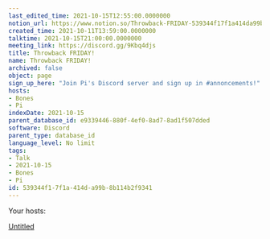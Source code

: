 ```yaml
---
last_edited_time: 2021-10-15T12:55:00.0000000
notion_url: https://www.notion.so/Throwback-FRIDAY-539344f17f1a414da99b8b114b2f9341
created_time: 2021-10-11T13:59:00.0000000
talktime: 2021-10-15T21:00:00.0000000
meeting_link: https://discord.gg/9Kbq4djs
title: Throwback FRIDAY!
name: Throwback FRIDAY!
archived: false
object: page
sign_up_here: "Join Pi's Discord server and sign up in #annoncements!"
hosts:
- Bones
- Pi
indexDate: 2021-10-15
parent_database_id: e9339446-880f-4ef0-8ad7-8ad1f507dded
software: Discord
parent_type: database_id
language_level: No limit
tags:
- Talk
- 2021-10-15
- Bones
- Pi
id: 539344f1-7f1a-414d-a99b-8b114b2f9341
---
```




Your hosts:

[Untitled](https://www.notion.so/482e61b02b9c4456b2b4fe86bb7544c6)   





